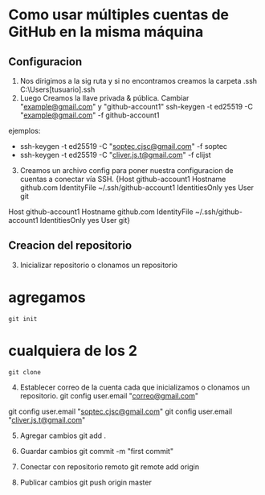 # Como usar múltiples cuentas de GitHub en la misma máquina

## Configuracion
1. Nos dirigimos a la sig ruta y si no encontramos creamos la carpeta .ssh
  C:\Users\[tusuario]\.ssh
2. Luego Creamos la llave privada & pública. Cambiar "example@gmail.com" y "github-account1"
    ssh-keygen -t ed25519 -C "example@gmail.com" -f github-account1

ejemplos:
* ssh-keygen -t ed25519 -C "soptec.cjsc@gmail.com" -f soptec
* ssh-keygen -t ed25519 -C "cliver.js.t@gmail.com" -f clijst

3. Creamos un archivo config para poner nuestra configuracion de cuentas a conectar vía SSH.
{Host github-account1
  Hostname github.com
  IdentityFile ~/.ssh/github-account1
  IdentitiesOnly yes
  User git

Host github-account1
  Hostname github.com
  IdentityFile ~/.ssh/github-account1
  IdentitiesOnly yes
  User git}

## Creacion del repositorio
3. Inicializar repositorio  o clonamos un repositorio

# agregamos
    git init
# cualquiera de los 2
    git clone

4. Establecer correo de la cuenta cada que inicializamos o clonamos un repositorio.
git config user.email "correo@gmail.com"

git config user.email "soptec.cjsc@gmail.com"
git config user.email "cliver.js.t@gmail.com"

5. Agregar cambios
git add .

6. Guardar cambios
git commit -m "first commit"

7. Conectar con repositorio remoto
git remote add origin

8. Publicar cambios
git push origin master